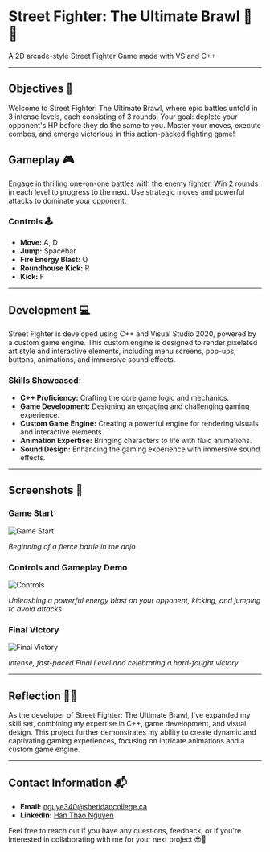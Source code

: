 # Street Fighter: The Ultimate Brawl 🥋💥
A 2D arcade-style Street Fighter Game made with VS and C++

---
## Objectives 🎯

Welcome to Street Fighter: The Ultimate Brawl, where epic battles unfold in 3 intense levels, each consisting of 3 rounds. Your goal: deplete your opponent's HP before they do the same to you. Master your moves, execute combos, and emerge victorious in this action-packed fighting game!

## Gameplay 🎮

Engage in thrilling one-on-one battles with the enemy fighter. Win 2 rounds in each level to progress to the next. Use strategic moves and powerful attacks to dominate your opponent.

### Controls 🕹️

- **Move:** A, D
- **Jump:** Spacebar
- **Fire Energy Blast:** Q
- **Roundhouse Kick:** R
- **Kick:** F

---

## Development 💻

Street Fighter is developed using C++ and Visual Studio 2020, powered by a custom game engine. This custom engine is designed to render pixelated art style and interactive elements, including menu screens, pop-ups, buttons, animations, and immersive sound effects.

### Skills Showcased:
- **C++ Proficiency:** Crafting the core game logic and mechanics.
- **Game Development:** Designing an engaging and challenging gaming experience.
- **Custom Game Engine:** Creating a powerful engine for rendering visuals and interactive elements.
- **Animation Expertise:** Bringing characters to life with fluid animations.
- **Sound Design:** Enhancing the gaming experience with immersive sound effects.

---

## Screenshots 📸

### Game Start
![Game Start](https://raw.githubusercontent.com/nguye340/Street-Fighter-Game/main/screenshots/starting_level.gif)

*Beginning of a fierce battle in the dojo*

### Controls and Gameplay Demo
![Controls](https://github.com/nguye340/Street-Fighter-Game/blob/aae86f2cdd8128b100a424645deab5b8dd69ebb5/screenshots/gameplay_demo.gif)

*Unleashing a powerful energy blast on your opponent, kicking, and jumping to avoid attacks*

### Final Victory
![Final Victory](https://github.com/nguye340/Street-Fighter-Game/blob/main/screenshots/intense_final_level_win.gif?raw=true)

*Intense, fast-paced Final Level and celebrating a hard-fought victory*

---

## Reflection 🥷🚀

As the developer of Street Fighter: The Ultimate Brawl, I've expanded my skill set, combining my expertise in C++, game development, and visual design. This project further demonstrates my ability to create dynamic and captivating gaming experiences, focusing on intricate animations and a custom game engine.

---

## Contact Information 📬

- **Email:** nguye340@sheridancollege.ca
- **LinkedIn:** [Han Thao Nguyen](https://www.linkedin.com/in/hanthaonguyen/)

Feel free to reach out if you have any questions, feedback, or if you're interested in collaborating with me for your next project 😎🌟
